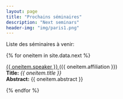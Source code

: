 ```yaml
---
layout: page
title: "Prochains séminaires"
description: "Next seminars"
header-img: "img/paris1.png"
---
```


Liste des séminaires à venir:


{% for oneitem in site.data.next %}
<p>
  <a href="{{ oneitem.url }}"> {{ oneitem.speaker }} </a> ({{ oneitem.affiliation }})<br/>
  <b>Title:</b> <i>{{ oneitem.title }}</i><br/>
  <b>Abstract:</b> {{ oneitem.abstract }}
  </p>
{% endfor %}
